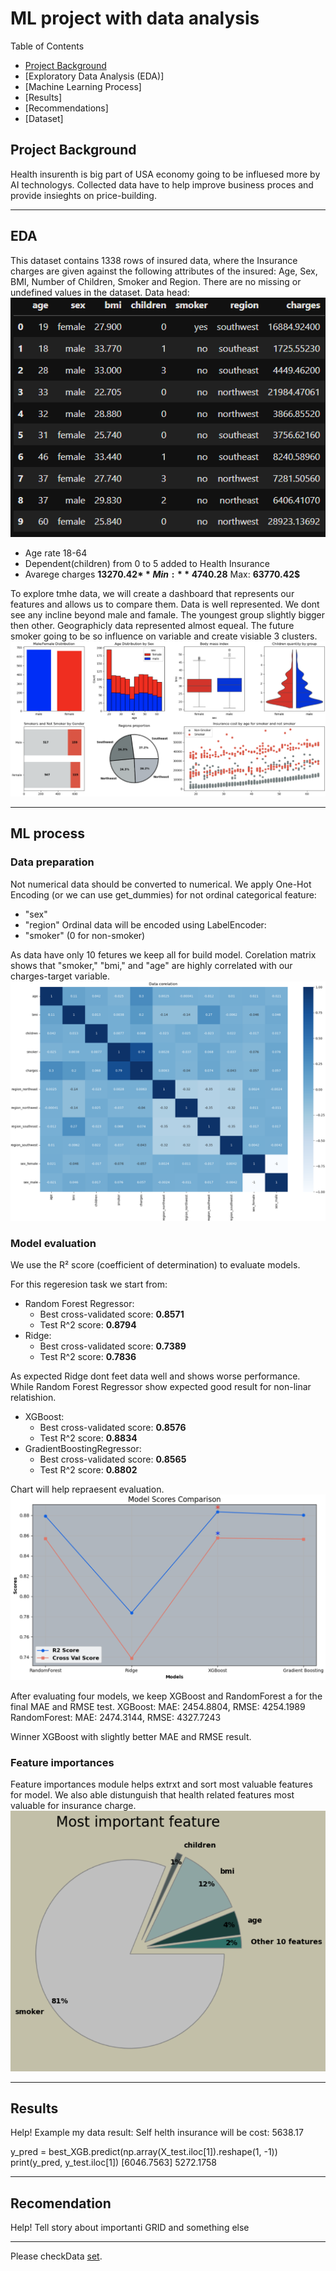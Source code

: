# ML project with data analysis

Table of Contents
- [Project Background](#project-background)
- [Exploratory Data Analysis (EDA)]
- [Machine Learning Process]
- [Results]
- [Recommendations]
- [Dataset]



## Project Background
Health insurenth is big part of USA economy going to be influesed more by AI technologys. Collected data have to help improve business proces and provide insieghts on price-building. 
***

## EDA
This dataset contains 1338 rows of insured data, where the Insurance charges are given against the following attributes of the insured: Age, Sex, BMI, Number of Children, Smoker and Region. There are no missing or undefined values in the dataset. Data head:
![alt](https://github.com/RNanko/Health-insurance-Project/blob/main/Visualizations/head(10).png)

* Age rate 18-64
* Dependent(children) from 0 to 5 added to Health Insurance
* Avarege charges **13270.42$** Min: **4740.28$** Max: **63770.42$**

To explore tmhe data, we will create a dashboard that represents our features and allows us to compare them.
Data is well represented. We dont see any incline beyond male and famale. The youngest group slightly bigger then other. 
Geographicly data represented almost equeal. The future smoker going to be so influence on variable and create visiable 3 clusters.
![alt](https://github.com/RNanko/Health-insurance-Project/blob/main/Visualizations/Dashboard.png)
***

## ML process
### Data preparation
Not numerical data should be converted to numerical. 
We apply One-Hot Encoding (or we can use get_dummies) for not ordinal categorical feature:
* "sex"
* "region"
Ordinal data will be encoded using LabelEncoder:
* "smoker" (0 for non-smoker)

As data have only 10 fetures we keep all for build model. 
Corelation matrix shows that "smoker," "bmi," and "age" are highly correlated with our charges-target variable.
![alt](https://github.com/RNanko/Health-insurance-Project/blob/main/Visualizations/Data%20corelation.png)

### Model evaluation 

We use the R² score (coefficient of determination) to evaluate models.

For this regeresion task we start from:
* Random Forest Regressor:
    - Best cross-validated score: **0.8571**
    - Test R^2 score: **0.8794**
* Ridge:
    - Best cross-validated score: **0.7389**
    - Test R^2 score: **0.7836**

As expected Ridge dont feet data well and shows worse performance. While Random Forest Regressor show expected good result for non-linar relatishion.

* XGBoost:
  - Best cross-validated score: **0.8576**
  - Test R^2 score: **0.8834**
* GradientBoostingRegressor:
  - Best cross-validated score: **0.8565**
  - Test R^2 score: **0.8802**

Chart will help repraesent evaluation.
![alt](https://github.com/RNanko/Health-insurance-Project/blob/main/Visualizations/Model%20Scores%20Comparison.png)

After evaluating four models, we keep XGBoost and RandomForest a for the final MAE and RMSE test.
XGBoost: 
MAE: 2454.8804, 
RMSE: 4254.1989
RandomForest: 
MAE: 2474.3144, 
RMSE: 4327.7243

Winner XGBoost with slightly better MAE and RMSE result. 

### Feature importances 

Feature importances module helps extrxt and sort most valuable features for model.
We also able distunguish that health related features most valuable for insurance charge.
![alt](https://github.com/RNanko/Health-insurance-Project/blob/main/Visualizations/Most%20important%20feature.png)
***

## Results
Help!
Example my data result: Self helth insurance will be cost: 5638.17

y_pred = best_XGB.predict(np.array(X_test.iloc[1]).reshape(1, -1))
print(y_pred, y_test.iloc[1])
[6046.7563] 5272.1758
***

## Recomendation

Help! Tell story about importantі GRID and something else

***
Please checkData [set](https://www.kaggle.com/datasets/teertha/ushealthinsurancedataset/data).

